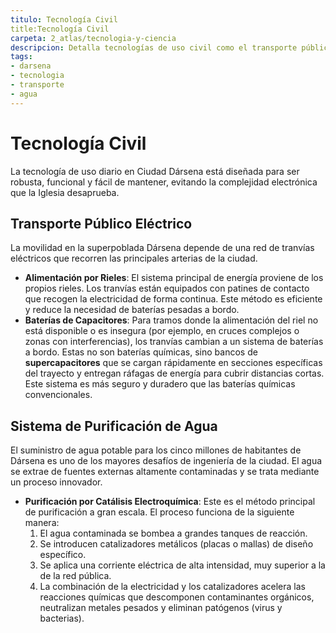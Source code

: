 ```yaml
---
titulo: Tecnología Civil
title:Tecnología Civil
carpeta: 2_atlas/tecnologia-y-ciencia
descripcion: Detalla tecnologías de uso civil como el transporte público y los sistemas de purificación de agua.
tags:
- darsena
- tecnologia
- transporte
- agua
---
```


# Tecnología Civil

La tecnología de uso diario en Ciudad Dársena está diseñada para ser robusta, funcional y fácil de mantener, evitando la complejidad electrónica que la Iglesia desaprueba.

## Transporte Público Eléctrico

La movilidad en la superpoblada Dársena depende de una red de tranvías eléctricos que recorren las principales arterias de la ciudad.

-   **Alimentación por Rieles**: El sistema principal de energía proviene de los propios rieles. Los tranvías están equipados con patines de contacto que recogen la electricidad de forma continua. Este método es eficiente y reduce la necesidad de baterías pesadas a bordo.
-   **Baterías de Capacitores**: Para tramos donde la alimentación del riel no está disponible o es insegura (por ejemplo, en cruces complejos o zonas con interferencias), los tranvías cambian a un sistema de baterías a bordo. Estas no son baterías químicas, sino bancos de **supercapacitores** que se cargan rápidamente en secciones específicas del trayecto y entregan ráfagas de energía para cubrir distancias cortas. Este sistema es más seguro y duradero que las baterías químicas convencionales.

## Sistema de Purificación de Agua

El suministro de agua potable para los cinco millones de habitantes de Dársena es uno de los mayores desafíos de ingeniería de la ciudad. El agua se extrae de fuentes externas altamente contaminadas y se trata mediante un proceso innovador.

-   **Purificación por Catálisis Electroquímica**: Este es el método principal de purificación a gran escala. El proceso funciona de la siguiente manera:
    1.  El agua contaminada se bombea a grandes tanques de reacción.
    2.  Se introducen catalizadores metálicos (placas o mallas) de diseño específico.
    3.  Se aplica una corriente eléctrica de alta intensidad, muy superior a la de la red pública.
    4.  La combinación de la electricidad y los catalizadores acelera las reacciones químicas que descomponen contaminantes orgánicos, neutralizan metales pesados y eliminan patógenos (virus y bacterias).
